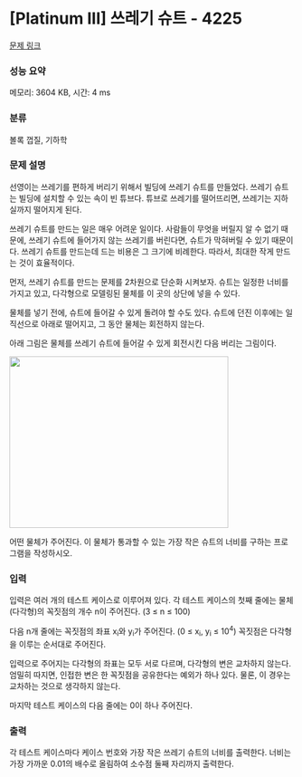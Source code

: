 # [Platinum III] 쓰레기 슈트 - 4225 

[문제 링크](https://www.acmicpc.net/problem/4225) 

### 성능 요약

메모리: 3604 KB, 시간: 4 ms

### 분류

볼록 껍질, 기하학

### 문제 설명

<p>선영이는 쓰레기를 편하게 버리기 위해서 빌딩에 쓰레기 슈트를 만들었다. 쓰레기 슈트는 빌딩에 설치할 수 있는 속이 빈 튜브다. 튜브로 쓰레기를 떨어뜨리면, 쓰레기는 지하실까지 떨어지게 된다.</p>

<p>쓰레기 슈트를 만드는 일은 매우 어려운 일이다. 사람들이 무엇을 버릴지 알 수 없기 때문에, 쓰레기 슈트에 들어가지 않는 쓰레기를 버린다면, 슈트가 막혀버릴 수 있기 때문이다. 쓰레기 슈트를 만드는데 드는 비용은 그 크기에 비례한다. 따라서, 최대한 작게 만드는 것이 효율적이다.</p>

<p>먼저, 쓰레기 슈트를 만드는 문제를 2차원으로 단순화 시켜보자. 슈트는 일정한 너비를 가지고 있고, 다각형으로 모델링된 물체를 이 곳의 상단에 넣을 수 있다.</p>

<p>물체를 넣기 전에, 슈트에 들어갈 수 있게 돌려야 할 수도 있다. 슈트에 던진 이후에는 일직선으로 아래로 떨어지고, 그 동안 물체는 회전하지 않는다.</p>

<p>아래 그림은 물체를 쓰레기 슈트에 들어갈 수 있게 회전시킨 다음 버리는 그림이다.</p>

<p><img alt="" src="" style="height:303px; width:387px"></p>

<p>어떤 물체가 주어진다. 이 물체가 통과할 수 있는 가장 작은 슈트의 너비를 구하는 프로그램을 작성하시오.</p>

### 입력 

 <p>입력은 여러 개의 테스트 케이스로 이루어져 있다. 각 테스트 케이스의 첫째 줄에는 물체(다각형)의 꼭짓점의 개수 n이 주어진다. (3 ≤ n ≤ 100)</p>

<p>다음 n개 줄에는 꼭짓점의 좌표 x<sub>i</sub>와 y<sub>i</sub>가 주어진다. (0 ≤ x<sub>i</sub>, y<sub>i</sub> ≤ 10<sup>4</sup>) 꼭짓점은 다각형을 이루는 순서대로 주어진다. </p>

<p>입력으로 주어지는 다각형의 좌표는 모두 서로 다르며, 다각형의 변은 교차하지 않는다. 엄밀히 따지면, 인접한 변은 한 꼭짓점을 공유한다는 예외가 하나 있다. 물론, 이 경우는 교차하는 것으로 생각하지 않는다.</p>

<p>마지막 테스트 케이스의 다음 줄에는 0이 하나 주어진다.</p>

### 출력 

 <p>각 테스트 케이스마다 케이스 번호와 가장 작은 쓰레기 슈트의 너비를 출력한다. 너비는 가장 가까운 0.01의 배수로 올림하여 소수점 둘째 자리까지 출력한다.</p>


